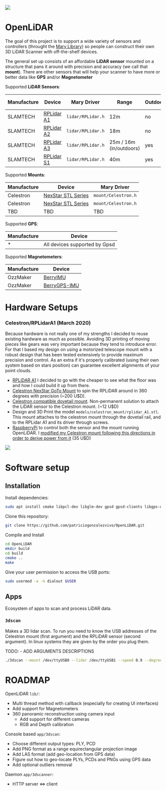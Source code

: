 ![](images/00.gif)

# OpenLiDAR

The goal of this project is to support a wide variety of sensors and controllers (throught the [Mary Library](https://github.com/patriciogonzalezvivo/mary)) so people can construct their own 3D LiDAR Scanner with off-the-shelf devices. 

The general set up consists of an affordable **LiDAR sensor** mounted on a structure that pans it around with precision and accuracy (we call that **mount**). There are other sensors that will help your scanner to have more or better data like **GPS** and/or **Magnetometer**

Supported **LiDAR Sensors**:

| Manufacture | Device | Mary Driver | Range | Outdoors | Angle Resolution |
| ------------- | ------------- | ------------- | ------------- | ------------- | ------------- |
| SLAMTECH      | [RPLidar A1](https://www.slamtec.com/en/Lidar/A1) | `lidar/RPLidar.h` | 12m | no | non applicable | 
| SLAMTECH      | [RPLidar A2](https://www.slamtec.com/en/Lidar/A2) | `lidar/RPLidar.h` | 18m | no | 0.45° ~ 1.35° |
| SLAMTECH      | [RPLidar A3](https://www.slamtec.com/en/Lidar/A3) | `lidar/RPLidar.h` | 25m / 16m (in/outdoors) | yes | 0.3375° / 0.54° |
| SLAMTECH      | [RPLidar S1](https://www.slamtec.com/en/Lidar/S1) | `lidar/RPLidar.h` | 40m | yes | 0.391° |

Supported **Mounts**: 

| Manufacture | Device | Mary Driver | 
| ------------- | ------------- | ------------- | 
| Celestron     | [NexStar STL Series](https://s3.amazonaws.com/celestron-site-support-files/support_files/NexStar_SLT_manual.pdf) | `mount/Celestron.h` |
| Celestron     | [NexStar STL Series](https://s3.amazonaws.com/celestron-site-support-files/support_files/NexStar_SLT_manual.pdf) | `mount/Celestron.h` |
| TBD           | TBD | TBD | 

Supported **GPS**:

| Manufacture | Device |
| ------------- | ------------- |
|  *  | All devices supported by Gpsd |

Supported **Magnetometers**:

| Manufacture | Device |
| ------------- | ------------- |
| OzzMaker | [BerryIMU](https://ozzmaker.com/product/berryimu-accelerometer-gyroscope-magnetometer-barometricaltitude-sensor/) |
| OzzMaker | [BerryGPS-IMU](https://ozzmaker.com/product/berrygps-imu/) |


# Hardware Setups

### Celestron/RPLidarA1 (March 2020)

Because hardware is not really one of my strengths I decided to reuse existing hardware as much as possible. Avoiding 3D printing of moving pieces like gears was very important because they tend to introduce error. For that I based my design on using a motorized telescope mount with a robust design that has been tested extensively to provide maximum precision and control. As an extra if it's properly calibrated (using their own system based on stars position) can guarantee excellent alignments of your point clouds.


* [RPLiDAR A1](https://www.dfrobot.com/search-RPLIDAR.html) I decided to go with the cheaper to see what the floor was and how I could build it up from there.
* [Celestron NexStar GoTo Mount](https://www.ebay.com/itm/Celestron-Astro-Fi-Computerized-GoTo-Mount-Complete-Mount-NEW/402029171407?_trkparms=aid%3D111001%26algo%3DREC.SEED%26ao%3D1%26asc%3D20160811114145%26meid%3Dac0b70c81d164dd9bf6b6775530718f0%26pid%3D100667%26rk%3D2%26rkt%3D8%26mehot%3Dnone%26sd%3D303235523326%26itm%3D402029171407%26pmt%3D0%26noa%3D1%26pg%3D2334524&_trksid=p2334524.c100667.m2042) to spin the RPLiDAR around in 360 degrees with precision (~200 U$D). 
* [Celestron compatible dovetail mount](https://www.amazon.com/gp/product/B07LGN4K6L/ref=ppx_yo_dt_b_asin_title_o02_s00?ie=UTF8&psc=1). Non-permanent solution to attach the LiDAR sensor to the Celestron mount. (~12 U$D)
* Design and 3D Print the model `models/celestron_mount/rplidar_A1.stl`. This mount attaches to the celestron mount through the dovetail rail, and to the RPLidar A1 and its driver through screws.
* [RaspberryPi](https://www.raspberrypi.org/products/raspberry-pi-4-model-b/) to control both the sensor and the mount running OpenLiDAR. I [modified my Celestron mount following this directions in order to derive power from it](https://hackaday.io/project/21088-raspberry-pi-driven-telescope-mount) (35 U$D)

![](images/IMG_0855.jpeg)


# Software setup 

## Installation

Install dependencies:

```bash
sudo apt install cmake libpcl-dev libglm-dev gpsd gpsd-clients libgps-dev
```

Clone this repository:

```bash
git clone https://github.com/patriciogonzalezvivo/OpenLiDAR.git
```

Compile and Install

```bash
cd OpenLiDAR
mkdir build
cd build
cmake ..
make
```

Give your user permission to access the USB ports:

```bash
sudo usermod -a -G dialout $USER
```

## Apps

Ecosystem of apps to scan and process LiDAR data.

### `3dscan`

Makes a 3D lidar scan. To run you need to know the USB addresses of the Celestron mount (first argument) and the RPLiDAR sensor (second argument). In linux systems they are given by the order you plug them. 

TODO:
    - ADD ARGUMENTS DESCRIPTIONS

```bash
./3dscan --mount /dev/ttyUSB0 --lidar /dev/ttyUSB1 --speed 0.9 --degrees 270 --voxel 0.5 --normals --filename point_cloud --formats ply,pcd,png
```

# ROADMAP

OpenLiDAR `lib/`:

* Multi thread method with callback (especially for creating UI interfaces)
* Add support for Magnetometers
* 360 panoramic reconstruction using camera input
    * Add support for different cameras
    * RGB and Depth calibration 


Console based `app/3dscan`:

* Choose different output types: PLY, PCD
* Add PNG format as a range equirectangular projection image
* Add LAS format (add geo-location from GPS data)
* Figure out how to geo-locate PLYs, PCDs and PNGs using GPS data
* Add optional outliers removal


Daemon `app/3dscanner`:

* HTTP server <=> client


